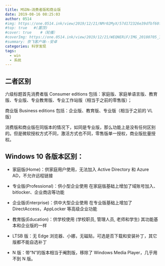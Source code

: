 ```yaml
---
title: MSDN–消费者版和商业版
date: 2019-08-16 08:25:03
author: 0514
#img: https://one.0514.ink/view/2019/12/21/NMr02MyX/57d172326e39dfbf60fcdb795a08e758.jpg
#top: true   #(置顶)
#cover: true    #（轮播）
#coverImg: https://one.0514.ink/view/2019/12/21/WEQNERiF/IMG_20180705_173106.jpg
#summary: 奈飞客户端--安卓
categories: 科学发现
tags:
  - win
  - 系统
---
```


## 二者区别

六级标题首先消费者版 Consumer editions 包括：家庭版、家庭单语言版、教育版、专业版、专业教育版、专业工作站版（相当于之前的零售版）；

商业版 Business editions 包括：企业版、教育版、专业版（相当于之前的 VL 版）

<!--more-->

消费版和商业版在同版本的情况下，如同是专业版，那么功能上是没有任何区别的。但是微软授权方式不同，激活方式也不同，零售版单一授权，商业版批量授权。

## Windows 10 各版本区别：

- 家庭版(Home)：供家庭用户使用，无法加入 Active Directory 和 Azure AD，不允许远程链接

- 专业版(Professional)：供小型企业使用 在家庭版基础上增加了域账号加入、bitlocker、企业商店等功能

- 企业版(Enterprise)：供中大型企业使用 在专业版基础上增加了 DirectAccess，AppLocker 等高级企业功能

- 教育版(Education)：供学校使用 (学校职员, 管理人员, 老师和学生) 其功能基本和企业版的一样

- LTSB 版：无 Edge 浏览器、小娜，无磁贴，可选是否下载和安装补丁，其它版都不能自选补丁

- N 版：带“N”的版本相当于阉割版，移除了 Windows Media Player，几乎用不到 N 版。
